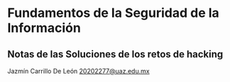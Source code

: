 # Fundamentos de la Seguridad de la Información
## Notas de las Soluciones de los retos de hacking
Jazmín Carrillo De León
20202277@uaz.edu.mx
